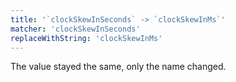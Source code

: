 ```yaml
---
title: '`clockSkewInSeconds` -> `clockSkewInMs`'
matcher: 'clockSkewInSeconds'
replaceWithString: 'clockSkewInMs'
---
```


The value stayed the same, only the name changed.
